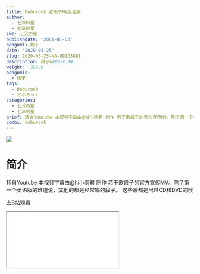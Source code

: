 ```yaml
---
title: Doburock 歌段子MV版合集
author:
  - 七沢の星
  - 七泽的星
zmz: 七沢の星
publishdate: '2001-01-03'
bangumi: 段子
date: '2020-03-25'
slug: 2020-03-25-NA-99103891
description: 段子&#8226;NA
weight: -325.0
bangumis:
  - 段子
tags:
  - Doburock
  - どぶろっく
categories:
  - 七沢の星
  - 七泽的星
brief: 转自Youtube 本视频字幕由@hi小雨君 制作 若干歌段子的官方宣传MV。除了第一个英语版的难道说，其他的都是经常唱的段子。 这些歌都是出过CD和DVD的哦
combi: doburock
---
```

![](https://raw.githubusercontent.com/tcgriffith/owaraisite/master/static/tmpimg/b5e3b38a29f9ceec9e04f754e19aa0d2d8064046.jpg.480.jpg)
# 简介  
转自Youtube 本视频字幕由@hi小雨君 制作
若干歌段子的官方宣传MV。除了第一个英语版的难道说，其他的都是经常唱的段子。
这些歌都是出过CD和DVD的哦  

[去B站观看](https://www.bilibili.com/video/av99103891/)
<div class ="resp-container"><iframe class="testiframe" src="//player.bilibili.com/player.html?aid=99103891"", scrolling="no", allowfullscreen="true" > </iframe></div> 
